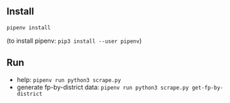 ## Install

`pipenv install`

(to install pipenv: `pip3 install --user pipenv`)

## Run

* help: `pipenv run python3 scrape.py`
* generate fp-by-district data: `pipenv run python3 scrape.py get-fp-by-district`
